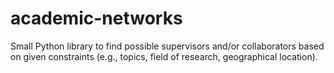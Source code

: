 # academic-networks
Small Python library to find possible supervisors and/or collaborators based on given constraints (e.g., topics, field of research, geographical location).
